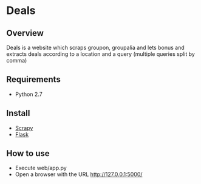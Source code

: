 # Deals

## Overview
Deals is a website which scraps groupon, groupalia and lets bonus and extracts deals according to a location and a query (multiple queries split by comma)

## Requirements
* Python 2.7

## Install
* [Scrapy]("https://github.com/scrapy/scrapy")
* [Flask]("https://github.com/mitsuhiko/flask")

## How to use
* Execute web/app.py
* Open a browser with the URL http://127.0.0.1:5000/

